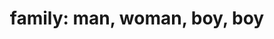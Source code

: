 ---
layout: people&body
title: "family: man, woman, boy, boy"
emoji: family__man_woman_boy_boy
permalink: 👨‍👩‍👦‍👦.html
---